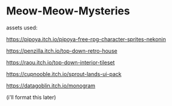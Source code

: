 # Meow-Meow-Mysteries

assets used:

https://pipoya.itch.io/pipoya-free-rpg-character-sprites-nekonin

https://penzilla.itch.io/top-down-retro-house

https://raou.itch.io/top-down-interior-tileset

https://cupnooble.itch.io/sprout-lands-ui-pack

https://datagoblin.itch.io/monogram


(i'll format this later)
